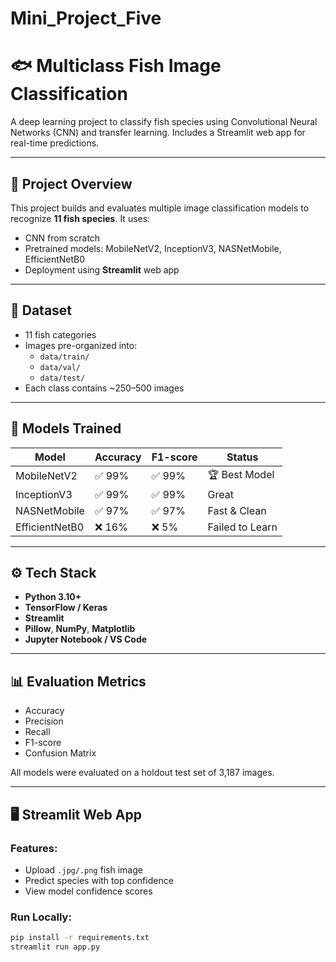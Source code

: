 # Mini_Project_Five

# 🐟 Multiclass Fish Image Classification

A deep learning project to classify fish species using Convolutional Neural Networks (CNN) and transfer learning. Includes a Streamlit web app for real-time predictions.

---

## 🚀 Project Overview

This project builds and evaluates multiple image classification models to recognize **11 fish species**. It uses:
- CNN from scratch
- Pretrained models: MobileNetV2, InceptionV3, NASNetMobile, EfficientNetB0
- Deployment using **Streamlit** web app

---

## 📁 Dataset

- 11 fish categories
- Images pre-organized into:
  - `data/train/`
  - `data/val/`
  - `data/test/`
- Each class contains ~250–500 images

---

## 🧠 Models Trained

| Model           | Accuracy | F1-score | Status       |
|-----------------|----------|----------|--------------|
| MobileNetV2     | ✅ 99%    | ✅ 99%    | 🏆 Best Model |
| InceptionV3     | ✅ 99%    | ✅ 99%    | Great        |
| NASNetMobile    | ✅ 97%    | ✅ 97%    | Fast & Clean |
| EfficientNetB0  | ❌ 16%    | ❌ 5%     | Failed to Learn |

---

## ⚙️ Tech Stack

- **Python 3.10+**
- **TensorFlow / Keras**
- **Streamlit**
- **Pillow**, **NumPy**, **Matplotlib**
- **Jupyter Notebook / VS Code**

---

## 📊 Evaluation Metrics

- Accuracy  
- Precision  
- Recall  
- F1-score  
- Confusion Matrix

All models were evaluated on a holdout test set of 3,187 images.

---

## 🖥️ Streamlit Web App

### Features:
- Upload `.jpg/.png` fish image
- Predict species with top confidence
- View model confidence scores

### Run Locally:
```bash
pip install -r requirements.txt
streamlit run app.py
